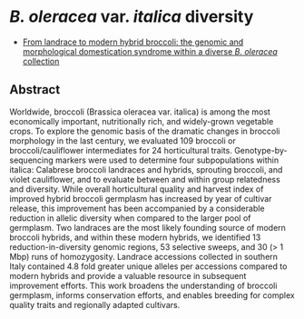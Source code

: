 # *B. oleracea* var. *italica* diversity 

* [From landrace to modern hybrid broccoli: the genomic and morphological domestication syndrome within a diverse *B. oleracea* collection](https://www.nature.com/articles/s41438-020-00375-0)  

## **Abstract** 

Worldwide, broccoli (Brassica oleracea var. italica) is among the most economically important, nutritionally rich, and widely-grown vegetable crops. 
To explore the genomic basis of the dramatic changes in broccoli morphology in the last century, we evaluated 109 broccoli or broccoli/cauliflower intermediates for 24 horticultural traits. 
Genotype-by-sequencing markers were used to determine four subpopulations within italica: Calabrese broccoli landraces and hybrids, sprouting broccoli, and violet cauliflower, and to evaluate between and within group relatedness and diversity. 
While overall horticultural quality and harvest index of improved hybrid broccoli germplasm has increased by year of cultivar release, this improvement has been accompanied by a considerable reduction in allelic diversity when compared to the larger pool of germplasm. 
Two landraces are the most likely founding source of modern broccoli hybrids, and within these modern hybrids, we identified 13 reduction-in-diversity genomic regions, 53 selective sweeps, and 30 (> 1 Mbp) runs of homozygosity. 
Landrace accessions collected in southern Italy contained 4.8 fold greater unique alleles per accessions compared to modern hybrids and provide a valuable resource in subsequent improvement efforts. 
This work broadens the understanding of broccoli germplasm, informs conservation efforts, and enables breeding for complex quality traits and regionally adapted cultivars.
